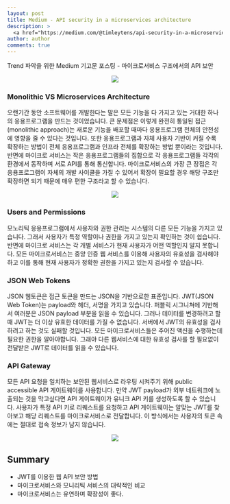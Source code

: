 ```yaml
---
layout: post
title: Medium - API security in a microservices architecture
description: >
  <a href="https://medium.com/@timleytens/api-security-in-a-microservices-architecture-2ef673e807c">원문 - Tim Leytens</a>
author: author
comments: true
---
```


Trend 파악을 위한 Medium 기고문 포스팅 - 마이크로서비스 구조에서의 API 보안

<center>
<img src="https://miro.medium.com/max/1754/1*xpdShUJq25L9p6ZeRoMyEg.jpeg"/>
</center>

### Monolithic VS Microservices Architecture
오랜기간 동안 소프트웨어를 개발한다는 말은 모든 기능을 다 가지고 있는 거대한 하나의 응용프로그램을 만드는 것이었습니다. 큰 문제점은 이렇게 완전히 통일된 접근(monolithic approach)는 새로운 기능을 배포할 때마다 응용프로그램 전체의 안전성에 영향을 줄 수 있다는 것입니다. 또한 응용프로그램과 자체 사용자 기반이 커질 수록 확장하는 방법이 전체 응용프로그램과 인프라 전체를 확장하는 방법 뿐이라는 것입니다. 반면에 마이크로 서비스는 작은 응용프로그램들의 집합으로 각 응용프로그램들 각각의 환경에서 동작하며 서로 API를 통해 통신합니다. 마이크로서비스의 가장 큰 장접은 각 응용프로그램이 자체의 개발 사이클을 가질 수 있어서 확장이 필요할 경우 해당 구조만 확장하면 되기 때문에 매우 편한 구조라고 할 수 있습니다.

<center>
<img src="https://miro.medium.com/max/2000/1*rbeyxQAO1M5GG3bG69w_CA.jpeg"/>
</center>

### Users and Permissions
모노리틱 응용프로그램에서 사용자와 권한 관리는 시스템의 다른 모든 기능을 가지고 있습니다. 그래서 사용자가 특정 역할이나 권한을 가지고 있는지 확인하는 것이 쉽습니다. 반면에 마이크로 서비스는 각 개별 서비스가 현재 사용자가 어떤 역할인지 알지 못합니다. 모든 마이크로서비스는 중앙 인증 웹 서비스를 이용해 사용자의 유효성을 검사해야 하고 이를 통해 현재 사용자가 정확한 권한을 가지고 있는지 검사할 수 있습니다.

### JSON Web Tokens
JSON 웹토큰은 접근 토큰을 만드는 JSON을 기반으로한 표준입니다. JWT(JSON Web Token)는 payload와 헤더, 서명을 가지고 있습니다. 퍼블릭 시그니쳐에 기반해서 여러분은 JSON payload 부분을 읽을 수 있습니다. 그러나 데이터를 변경하려고 할 때 JWT는 더 이상 유효한 데이터를 가질 수 없습니다. 서버에서 JWT의 유효성을 검사하려고 하는 것도 실패할 것입니다. 모든 마이크로서비스들은 주어진 액션을 수행하는데 필요한 권한을 알아야합니다. 그래야 다른 웹서비스에 대한 유효성 검사를 할 필요없이 전달받은 JWT로 데이터를 읽을 수 있습니다.

### API Gateway
모든 API 요청을 일치하는 보안된 웹서비스로 라우팅 시켜주기 위해 public accessible API 게이트웨이를 사용합니다. 만약 JWT payload가 외부 네트워크에 노출되는 것을 막고싶다면 API 게이트웨이가 유니크 API 키를 생성하도록 할 수 있습니다. 사용자가 특정 API 키로 리퀘스트를 요청하고 API 게이트웨이는 알맞는 JWT를 찾아보고 해당 리퀘스트를 마이크로서비스로 전달합니다. 이 방식에서는 사용자의 토큰 속에는 절대로 접속 정보가 남지 않습니다.

<center>
<img src="https://miro.medium.com/max/2000/1*ryQMHkQMaWA64QFgwf1Epw.jpeg"/>
</center>

## Summary
* JWT를 이용한 웹 API 보안 방법
* 마이크로서비스와 모니리틱 서비스의 대략적인 비교
* 마이크로서비스는 유연하며 확장성이 좋다.
